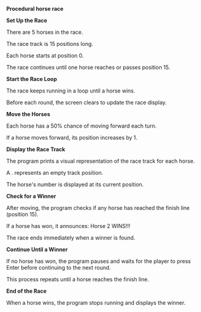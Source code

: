 **Procedural horse race**

**Set Up the Race**

There are 5 horses in the race.

The race track is 15 positions long.

Each horse starts at position 0.

The race continues until one horse reaches or passes position 15.

**Start the Race Loop**

The race keeps running in a loop until a horse wins.

Before each round, the screen clears to update the race display. 


**Move the Horses**

Each horse has a 50% chance of moving forward each turn.

If a horse moves forward, its position increases by 1. 


**Display the Race Track**

The program prints a visual representation of the race track for each horse.

A . represents an empty track position.

The horse's number is displayed at its current position.

**Check for a Winner**

After moving, the program checks if any horse has reached the finish line (position 15).

If a horse has won, it announces: Horse 2 WINS!!!

The race ends immediately when a winner is found. 

**Continue Until a Winner**

If no horse has won, the program pauses and waits for the player to press Enter before continuing to the next round.

This process repeats until a horse reaches the finish line.

**End of the Race**

When a horse wins, the program stops running and displays the winner.
